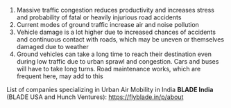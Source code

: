 1. Massive traffic congestion reduces productivity and increases stress and probability of fatal or heavily injurious road accidents
2. Current modes of ground traffic increase air and noise pollution
3. Vehicle damage is a lot higher due to increased chances of accidents and continuous contact with roads, which may be uneven or themselves damaged due to weather
4. Ground vehicles can take a long time to reach their destination even during low traffic due to urban sprawl and congestion. Cars and buses will have to take long turns. Road maintenance works, which are frequent here, may add to this

List of companies specializing in Urban Air Mobility in India
**BLADE India** (BLADE USA and Hunch Ventures): https://flyblade.in/p/about